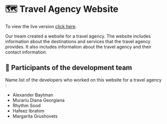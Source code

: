 # :world_map: Travel Agency Website
To view the live version [click here]([https://pages.github.com/](https://ritagr.github.io/client-website-kreativstorm/)). 

Our tream created a website for a travel agency. The website includes information about the destinations and services that the travel agency provides. 
It also includes information about the travel agency and their contact information.

## :handshake: Participants of the development team
Name list of the developers who worked on this website for a travel agency :
- Alexander Baytman  
- Murariu Diana Georgiana
- Rhythm Sood
- Hafeez Ibrahim
- Margarita Grushovets
